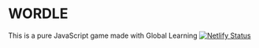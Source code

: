 # WORDLE
This is a pure JavaScript game made with Global Learning
[![Netlify Status](https://api.netlify.com/api/v1/badges/1ff31aa6-332d-4015-9031-02bc6839a1d9/deploy-status)](https://wordle-teg.netlify.app/)
